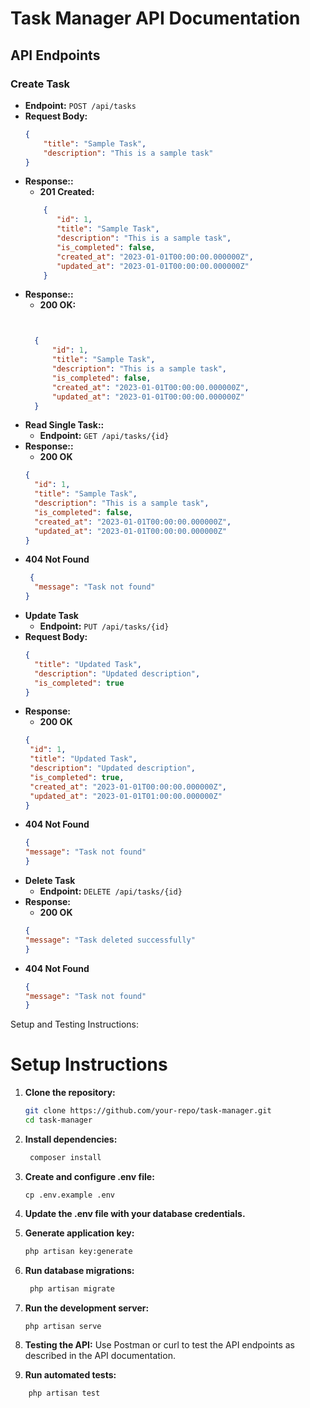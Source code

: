 # Task Manager API Documentation

## API Endpoints

### Create Task

- **Endpoint:** `POST /api/tasks`
- **Request Body:**
  ```json
  {
      "title": "Sample Task",
      "description": "This is a sample task"
  }

- **Response::**
     - **201 Created:**
    ```json
        {
           "id": 1,
           "title": "Sample Task",
           "description": "This is a sample task",
           "is_completed": false,
           "created_at": "2023-01-01T00:00:00.000000Z",
           "updated_at": "2023-01-01T00:00:00.000000Z"
        }

- **Response::**
     - **200 OK:**
  ```json


    {
        "id": 1,
        "title": "Sample Task",
        "description": "This is a sample task",
        "is_completed": false,
        "created_at": "2023-01-01T00:00:00.000000Z",
        "updated_at": "2023-01-01T00:00:00.000000Z"
    }

- **Read Single Task::**
  - **Endpoint:** `GET /api/tasks/{id}`
- **Response::**
   - **200 OK**
  ```json
  {
    "id": 1,
    "title": "Sample Task",
    "description": "This is a sample task",
    "is_completed": false,
    "created_at": "2023-01-01T00:00:00.000000Z",
    "updated_at": "2023-01-01T00:00:00.000000Z"
  }
- **404 Not Found**
  ```json
   {
    "message": "Task not found"
  }
- **Update Task**
  - **Endpoint:** `PUT /api/tasks/{id}`
- **Request Body:**
  ```json
  {
    "title": "Updated Task",
    "description": "Updated description",
    "is_completed": true
  }
- **Response:**
    - **200 OK**
   ```json
  {
    "id": 1,
    "title": "Updated Task",
    "description": "Updated description",
    "is_completed": true,
    "created_at": "2023-01-01T00:00:00.000000Z",
    "updated_at": "2023-01-01T01:00:00.000000Z"
  }
- **404 Not Found**
    ```json
   {
    "message": "Task not found"
   }
- **Delete Task**
   - **Endpoint:** `DELETE /api/tasks/{id}`
- **Response:**
    - **200 OK**
    ```json
   {
    "message": "Task deleted successfully"
   }
- **404 Not Found**
    ```json
   {
    "message": "Task not found"
   }
Setup and Testing Instructions:
# Setup Instructions

1. **Clone the repository:**
   ```bash
   git clone https://github.com/your-repo/task-manager.git
   cd task-manager
2. **Install dependencies:**

   ```bash
    composer install
3. **Create and configure .env file:**

    ```env
    cp .env.example .env
4. **Update the .env file with your database credentials.**

5. **Generate application key:**

    ```bash
    php artisan key:generate
6. **Run database migrations:**

   ```bash
    php artisan migrate
7. **Run the development server:**

     ```bash
    php artisan serve
8. **Testing the API:**
Use Postman or curl to test the API endpoints as described in the API documentation.

9. **Run automated tests:**

```bash
    php artisan test
